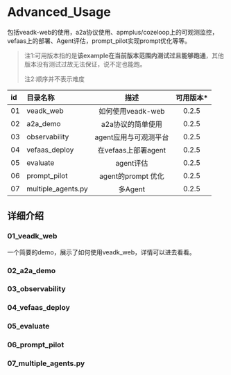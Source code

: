 # Advanced_Usage

包括veadk-web的使用，a2a协议使用、apmplus/cozeloop上的可观测监控，vefaas上的部署、Agent评估，prompt_pilot实现prompt优化等等。

> 注1:可用版本指的是**该example在当前版本范围内测试过且能够跑通**，其他版本没有测试过故无法保证，说不定也能跑。
> 
> 注2:顺序并不表示难度

| id | 目录名称               |               描述               | 可用版本* |
|:---|:-------------------|:------------------------------:|:---:|
| 01 | veadk_web          |         如何使用veadk-web          | 0.2.5 |
| 02 | a2a_demo           |           a2a协议的简单使用           | 0.2.5 |
| 03 | observability      |         agent应用与可观测平台          | 0.2.5 |
| 04 | vefaas_deploy      |        在vefaas上部署agent         | 0.2.5 |
| 05 | evaluate           |            agent评估             | 0.2.5 |
| 06 | prompt_pilot       |        agent的prompt 优化         | 0.2.5 |
| 07 | multiple_agents.py |             多Agent             | 0.2.5 |

## 详细介绍

### 01_veadk_web

一个简要的demo，展示了如何使用veadk_web，详情可以进去看看。

### 02_a2a_demo

### 03_observability

### 04_vefaas_deploy

### 05_evaluate

### 06_prompt_pilot

### 07_multiple_agents.py
